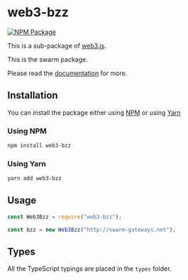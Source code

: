 # web3-bzz

[![NPM Package][npm-image]][npm-url]

This is a sub-package of [web3.js][repo].

This is the swarm package.

Please read the [documentation][docs] for more.

## Installation

You can install the package either using [NPM](https://www.npmjs.com/package/web3-bzz) or using [Yarn](https://yarnpkg.com/package/web3-bzz)

### Using NPM

```bash
npm install web3-bzz
```

### Using Yarn

```bash
yarn add web3-bzz
```

## Usage

```js
const Web3Bzz = require("web3-bzz");

const bzz = new Web3Bzz("http://swarm-gateways.net");
```

## Types

All the TypeScript typings are placed in the `types` folder.

[docs]: http://web3js.readthedocs.io/en/1.0/
[repo]: https://github.com/ethereum/web3.js
[npm-image]: https://img.shields.io/npm/v/web3-bzz.svg
[npm-url]: https://npmjs.org/package/web3-bzz
